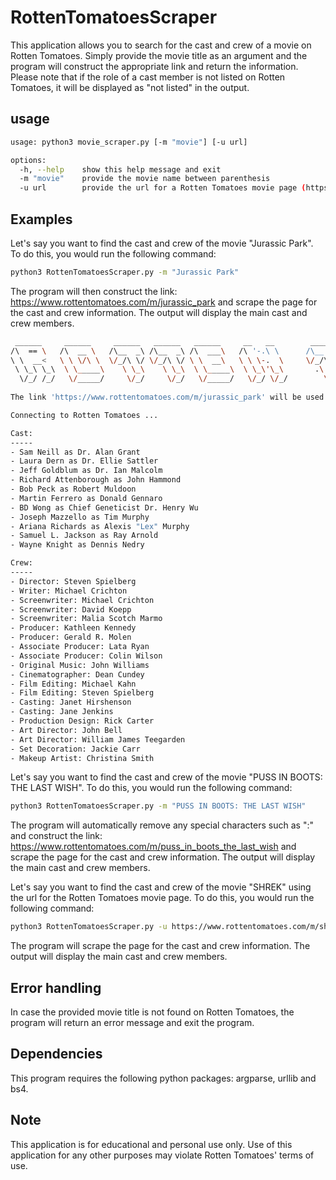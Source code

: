 # RottenTomatoesScraper
This application allows you to search for the cast and crew of a movie on Rotten Tomatoes. Simply provide the movie title as an argument and the program will construct the appropriate link and return the information. Please note that if the role of a cast member is not listed on Rotten Tomatoes, it will be displayed as "not listed" in the output.

## usage
```bash
usage: python3 movie_scraper.py [-m "movie"] [-u url]

options: 
  -h, --help    show this help message and exit
  -m "movie"    provide the movie name between parenthesis
  -u url        provide the url for a Rotten Tomatoes movie page (https://www.rottentomatoes.com/m/)
```

## Examples
Let's say you want to find the cast and crew of the movie "Jurassic Park". To do this, you would run the following command:

```bash
python3 RottenTomatoesScraper.py -m "Jurassic Park"
```

The program will then construct the link: https://www.rottentomatoes.com/m/jurassic_park and scrape the page for the cast and crew information. The output will display the main cast and crew members.

```bash
 ______     ______     ______   ______   ______     __   __        ______   ______     __    __     ______     ______   ______     ______     ______    
/\  == \   /\  __ \   /\__  _\ /\__  _\ /\  ___\   /\ '-.\ \      /\__  _\ /\  __ \   /\ '-./  \   /\  __ \   /\__  _\ /\  __ \   /\  ___\   /\  ___\   
\ \  __<   \ \ \/\ \  \/_/\ \/ \/_/\ \/ \ \  __\   \ \ \-.  \     \/_/\ \/ \ \ \/\ \  \ \ \-./\ \  \ \  __ \  \/_/\ \/ \ \ \/\ \  \ \  __\   \ \___  \  
 \ \_\ \_\  \ \_____\    \ \_\    \ \_\  \ \_____\  \ \_\'\_\       .\ \_\  \ \_____\  \ \_\ \ \_\  \ \_\ \_\    \ \_\  \ \_____\  \ \_____\  \/\_____\ 
  \/_/ /_/   \/_____/     \/_/     \/_/   \/_____/   \/_/ \/_/        \/_/   \/_____/   \/_/  \/_/   \/_/\/_/     \/_/   \/_____/   \/_____/   \/_____/ 
 
The link 'https://www.rottentomatoes.com/m/jurassic_park' will be used to search for the data.

Connecting to Rotten Tomatoes ...

Cast:
-----
- Sam Neill as Dr. Alan Grant
- Laura Dern as Dr. Ellie Sattler
- Jeff Goldblum as Dr. Ian Malcolm
- Richard Attenborough as John Hammond
- Bob Peck as Robert Muldoon
- Martin Ferrero as Donald Gennaro
- BD Wong as Chief Geneticist Dr. Henry Wu
- Joseph Mazzello as Tim Murphy
- Ariana Richards as Alexis "Lex" Murphy
- Samuel L. Jackson as Ray Arnold
- Wayne Knight as Dennis Nedry

Crew:
-----
- Director: Steven Spielberg
- Writer: Michael Crichton
- Screenwriter: Michael Crichton
- Screenwriter: David Koepp
- Screenwriter: Malia Scotch Marmo
- Producer: Kathleen Kennedy
- Producer: Gerald R. Molen
- Associate Producer: Lata Ryan
- Associate Producer: Colin Wilson
- Original Music: John Williams
- Cinematographer: Dean Cundey
- Film Editing: Michael Kahn
- Film Editing: Steven Spielberg
- Casting: Janet Hirshenson
- Casting: Jane Jenkins
- Production Design: Rick Carter
- Art Director: John Bell
- Art Director: William James Teegarden
- Set Decoration: Jackie Carr
- Makeup Artist: Christina Smith
```

Let's say you want to find the cast and crew of the movie "PUSS IN BOOTS: THE LAST WISH". To do this, you would run the following command:

```bash
python3 RottenTomatoesScraper.py -m "PUSS IN BOOTS: THE LAST WISH"
```

The program will automatically remove any special characters such as ":" and construct the link: https://www.rottentomatoes.com/m/puss_in_boots_the_last_wish and scrape the page for the cast and crew information. The output will display the main cast and crew members.

Let's say you want to find the cast and crew of the movie "SHREK" using the url for the Rotten Tomatoes movie page. To do this, you would run the following command:

```bash
python3 RottenTomatoesScraper.py -u https://www.rottentomatoes.com/m/shrek
```

The program will scrape the page for the cast and crew information. The output will display the main cast and crew members.

## Error handling
In case the provided movie title is not found on Rotten Tomatoes, the program will return an error message and exit the program.

## Dependencies
This program requires the following python packages: argparse, urllib and bs4.

## Note
This application is for educational and personal use only. Use of this application for any other purposes may violate Rotten Tomatoes' terms of use.